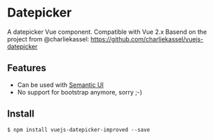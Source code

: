 # Datepicker


A datepicker Vue component. Compatible with Vue 2.x
Basend on the project from @charliekassel: https://github.com/charliekassel/vuejs-datepicker

## Features

* Can be used with [Semantic UI](https://semantic-ui.com/)
* No support for bootstrap anymore, sorry ;-)

## Install

```
$ npm install vuejs-datepicker-improved --save
```
